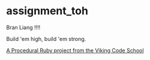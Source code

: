 assignment_toh
==============

Bran Liang !!!!

Build 'em high, build 'em strong.

[A Procedural Ruby project from the Viking Code School](http://www.vikingcodeschool.com)
